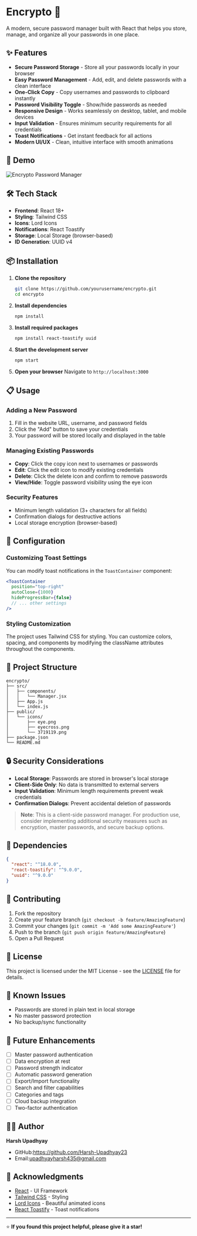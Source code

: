 # Encrypto 🔐

A modern, secure password manager built with React that helps you store, manage, and organize all your passwords in one place.

## ✨ Features

- **Secure Password Storage** - Store all your passwords locally in your browser
- **Easy Password Management** - Add, edit, and delete passwords with a clean interface
- **One-Click Copy** - Copy usernames and passwords to clipboard instantly
- **Password Visibility Toggle** - Show/hide passwords as needed
- **Responsive Design** - Works seamlessly on desktop, tablet, and mobile devices
- **Input Validation** - Ensures minimum security requirements for all credentials
- **Toast Notifications** - Get instant feedback for all actions
- **Modern UI/UX** - Clean, intuitive interface with smooth animations

## 🚀 Demo

![Encrypto Password Manager](https://via.placeholder.com/800x400/4F46E5/FFFFFF?text=Encrypto+Password+Manager)

## 🛠️ Tech Stack

- **Frontend**: React 18+
- **Styling**: Tailwind CSS
- **Icons**: Lord Icons
- **Notifications**: React Toastify
- **Storage**: Local Storage (browser-based)
- **ID Generation**: UUID v4

## 📦 Installation

1. **Clone the repository**
   ```bash
   git clone https://github.com/yourusername/encrypto.git
   cd encrypto
   ```

2. **Install dependencies**
   ```bash
   npm install
   ```

3. **Install required packages**
   ```bash
   npm install react-toastify uuid
   ```

4. **Start the development server**
   ```bash
   npm start
   ```

5. **Open your browser**
   Navigate to `http://localhost:3000`

## 📋 Usage

### Adding a New Password
1. Fill in the website URL, username, and password fields
2. Click the "Add" button to save your credentials
3. Your password will be stored locally and displayed in the table

### Managing Existing Passwords
- **Copy**: Click the copy icon next to usernames or passwords
- **Edit**: Click the edit icon to modify existing credentials
- **Delete**: Click the delete icon and confirm to remove passwords
- **View/Hide**: Toggle password visibility using the eye icon

### Security Features
- Minimum length validation (3+ characters for all fields)
- Confirmation dialogs for destructive actions
- Local storage encryption (browser-based)

## 🔧 Configuration

### Customizing Toast Settings
You can modify toast notifications in the `ToastContainer` component:

```jsx
<ToastContainer
  position="top-right"
  autoClose={1000}
  hideProgressBar={false}
  // ... other settings
/>
```

### Styling Customization
The project uses Tailwind CSS for styling. You can customize colors, spacing, and components by modifying the className attributes throughout the components.

## 📁 Project Structure

```
encrypto/
├── src/
│   ├── components/
│   │   └── Manager.jsx
│   ├── App.js
│   └── index.js
├── public/
│   └── icons/
│       ├── eye.png
│       ├── eyecross.png
│       └── 3719119.png
├── package.json
└── README.md
```

## 🔒 Security Considerations

- **Local Storage**: Passwords are stored in browser's local storage
- **Client-Side Only**: No data is transmitted to external servers
- **Input Validation**: Minimum length requirements prevent weak credentials
- **Confirmation Dialogs**: Prevent accidental deletion of passwords

> **Note**: This is a client-side password manager. For production use, consider implementing additional security measures such as encryption, master passwords, and secure backup options.

## 🚨 Dependencies

```json
{
  "react": "^18.0.0",
  "react-toastify": "^9.0.0",
  "uuid": "^9.0.0"
}
```

## 🤝 Contributing

1. Fork the repository
2. Create your feature branch (`git checkout -b feature/AmazingFeature`)
3. Commit your changes (`git commit -m 'Add some AmazingFeature'`)
4. Push to the branch (`git push origin feature/AmazingFeature`)
5. Open a Pull Request

## 📝 License

This project is licensed under the MIT License - see the [LICENSE](LICENSE) file for details.

## 🐛 Known Issues

- Passwords are stored in plain text in local storage
- No master password protection
- No backup/sync functionality

## 🔮 Future Enhancements

- [ ] Master password authentication
- [ ] Data encryption at rest
- [ ] Password strength indicator
- [ ] Automatic password generation
- [ ] Export/Import functionality
- [ ] Search and filter capabilities
- [ ] Categories and tags
- [ ] Cloud backup integration
- [ ] Two-factor authentication

## 👨‍💻 Author

**Harsh Upadhyay**
- GitHub:https://github.com/Harsh-Upadhyay23
- Email:upadhyayharsh435@gmail.com

## 🙏 Acknowledgments

- [React](https://reactjs.org/) - UI Framework
- [Tailwind CSS](https://tailwindcss.com/) - Styling
- [Lord Icons](https://lordicon.com/) - Beautiful animated icons
- [React Toastify](https://fkhadra.github.io/react-toastify/) - Toast notifications

---

⭐ **If you found this project helpful, please give it a star!**
